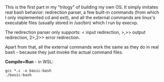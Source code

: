 This is the first part in my "trilogy" of building my own OS. It simply imitates real bash behavior: redirection parser, a few built-in commands (from which I only implemented cd and exit), and all the external commands are linux's executable files (usually stored in /usr/bin) which I run by execvp.

The redirection parser only supports: < input redirection, >,>> output redirection, 2>,2>> error redirection.
  
Apart from that, all the external commands work the same as they do in real bash - because they just invoke the actual command files.

**Compile+Run** - in WSL:

    gcc *.c -o basic-bash
    ./basic-bash
